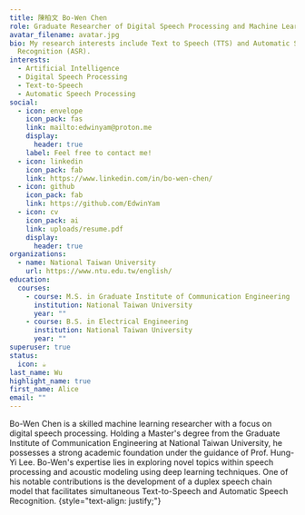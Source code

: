 ```yaml
---
title: 陳柏文 Bo-Wen Chen
role: Graduate Researcher of Digital Speech Processing and Machine Learning
avatar_filename: avatar.jpg
bio: My research interests include Text to Speech (TTS) and Automatic Speech
  Recognition (ASR).
interests:
  - Artificial Intelligence
  - Digital Speech Processing
  - Text-to-Speech
  - Automatic Speech Processing
social:
  - icon: envelope
    icon_pack: fas
    link: mailto:edwinyam@proton.me
    display:
      header: true
    label: Feel free to contact me!
  - icon: linkedin
    icon_pack: fab
    link: https://www.linkedin.com/in/bo-wen-chen/
  - icon: github
    icon_pack: fab
    link: https://github.com/EdwinYam
  - icon: cv
    icon_pack: ai
    link: uploads/resume.pdf
    display:
      header: true
organizations:
  - name: National Taiwan University
    url: https://www.ntu.edu.tw/english/
education:
  courses:
    - course: M.S. in Graduate Institute of Communication Engineering
      institution: National Taiwan University
      year: ""
    - course: B.S. in Electrical Engineering
      institution: National Taiwan University
      year: ""
superuser: true
status:
  icon: ☕️
last_name: Wu
highlight_name: true
first_name: Alice
email: ""
---
```

Bo-Wen Chen is a skilled machine learning researcher with a focus on digital speech processing. Holding a Master's degree from the Graduate Institute of Communication Engineering at National Taiwan University, he possesses a strong academic foundation under the guidance of Prof. Hung-Yi Lee. Bo-Wen's expertise lies in exploring novel topics within speech processing and acoustic modeling using deep learning techniques. One of his notable contributions is the development of a duplex speech chain model that facilitates simultaneous Text-to-Speech and Automatic Speech Recognition. {style="text-align: justify;"}